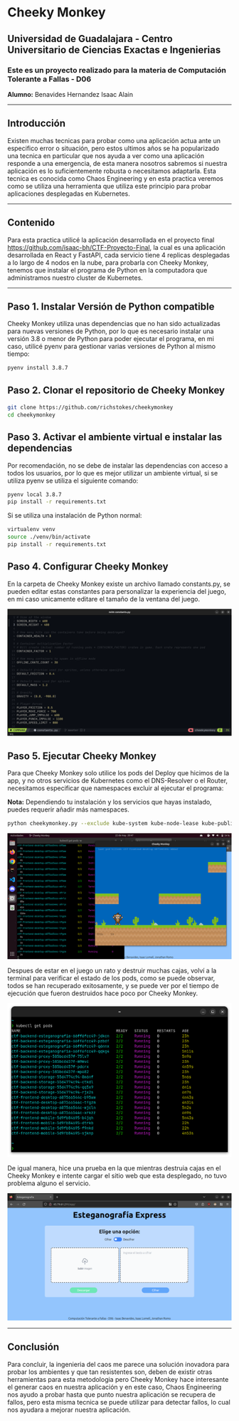 # Cheeky Monkey
## **Universidad de Guadalajara** - Centro Universitario de Ciencias Exactas e Ingenierias

### Este es un proyecto realizado para la materia de Computación Tolerante a Fallas - D06

**Alumno:** Benavides Hernandez Isaac Alain

---
## Introducción
Existen muchas tecnicas para probar como una aplicación actua ante un especifico error o situación, pero estos ultimos años se ha popularizado una tecnica en particular que nos ayuda a ver como una aplicación responde a una emergencia, de esta manera nosotros sabremos si nuestra aplicación es lo suficientemente robusta o necesitamos adaptarla. Esta tecnica es conocida como Chaos Engineering y en esta practica veremos como se utiliza una herramienta que utiliza este principio para probar aplicaciones desplegadas en Kubernetes.


---
## Contenido
Para esta practica utilicé la aplicación desarrollada en el proyecto final https://github.com/isaac-bh/CTF-Proyecto-Final, la cual es una aplicación desarrollada en React y FastAPI, cada servicio tiene 4 replicas desplegadas a lo largo de 4 nodos en la nube, para probarla con Cheeky Monkey, tenemos que instalar el programa de Python en la computadora que administramos nuestro cluster de Kubernetes.

---
## Paso 1. Instalar Versión de Python compatible
Cheeky Monkey utiliza unas dependencias que no han sido actualizadas para nuevas versiones de Python, por lo que es necesario instalar una versión 3.8 o menor de Python para poder ejecutar el programa, en mi caso, utilicé pyenv para gestionar varias versiones de Python al mismo tiempo:

~~~bash
pyenv install 3.8.7
~~~

## Paso 2. Clonar el repositorio de Cheeky Monkey

~~~bash
git clone https://github.com/richstokes/cheekymonkey
cd cheekymonkey
~~~


## Paso 3. Activar el ambiente virtual e instalar las dependencias
Por recomendación, no se debe de instalar las dependencias con acceso a todos los usuarios, por lo que es mejor utilizar un ambiente virtual, si se utiliza pyenv se utiliza el siguiente comando: 

~~~bash
pyenv local 3.8.7
pip install -r requirements.txt
~~~

Si se utiliza una instalación de Python normal:
~~~bash
virtualenv venv
source ./venv/bin/activate
pip install -r requirements.txt
~~~

## Paso 4. Configurar Cheeky Monkey
En la carpeta de Cheeky Monkey existe un archivo llamado constants.py, se pueden editar estas constantes para personalizar la experiencia del juego, en mi caso unicamente editare el tamaño de la ventana del juego.

![Editar constants.py](./img/01.png "Editar constants.py")

## Paso 5. Ejecutar Cheeky Monkey
Para que Cheeky Monkey solo utilice los pods del Deploy que hicimos de la app, y no otros servicios de Kubernetes como el DNS-Resolver o el Router, necesitamos especificar que namespaces excluir al ejecutar el programa:

**Nota:** Dependiendo tu instalación y los servicios que hayas instalado, puedes requerir añadir más namespaces.

~~~bash
python cheekymonkey.py --exclude kube-system kube-node-lease kube-public istio-system
~~~

![Cheeky Monkey en ejecución](./img/02.png "Cheeky Monkey en ejecución")

Despues de estar en el juego un rato y destruir muchas cajas, volví a la terminal para verificar el estado de los pods, como se puede observar, todos se han recuperado exitosamente, y se puede ver por el tiempo de ejecución que fueron destruidos hace poco por Cheeky Monkey.

![Cheeky Monkey en ejecución](./img/03.png "Cheeky Monkey en ejecución")

De igual manera, hice una prueba en la que mientras destruia cajas en el Cheeky Monkey e intente cargar el sitio web que esta desplegado, no tuvo problema alguno el servicio.

![Sitio web mientras se ejecuta CheekyMonkey](./img/04.png "Sitio web mientras se ejecuta CheekyMonkey")

---
## Conclusión
Para concluir, la ingenieria del caos me parece una solución inovadora para probar los ambientes y que tan resistentes son, deben de existir otras herramientas para esta metodologia pero Cheeky Monkey hace interesante el generar caos en nuestra aplicación y en este caso, Chaos Engineering nos ayudo a probar hasta que punto nuestra aplicación se recupera de fallos, pero esta misma tecnica se puede utilizar para detectar fallos, lo cual nos ayudara a mejorar nuestra aplicación.
